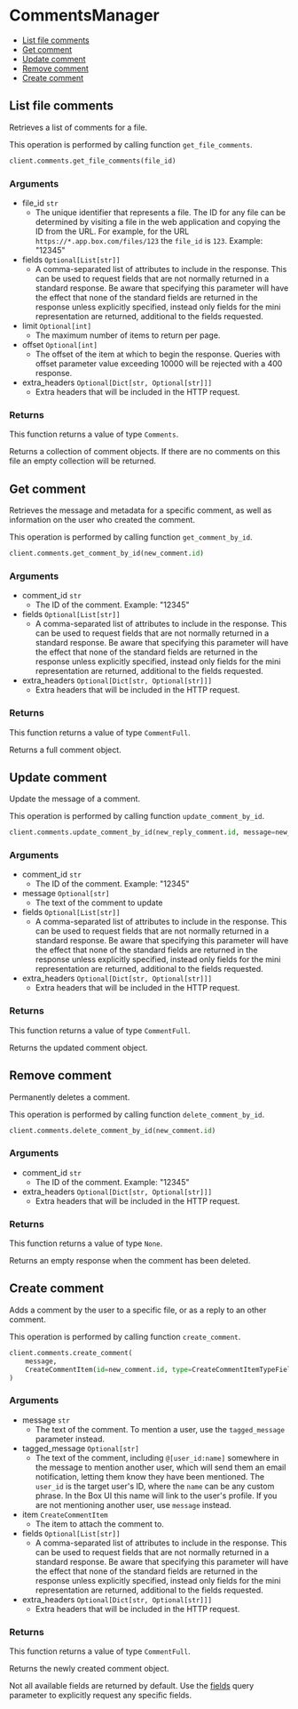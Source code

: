 # CommentsManager

- [List file comments](#list-file-comments)
- [Get comment](#get-comment)
- [Update comment](#update-comment)
- [Remove comment](#remove-comment)
- [Create comment](#create-comment)

## List file comments

Retrieves a list of comments for a file.

This operation is performed by calling function `get_file_comments`.

```python
client.comments.get_file_comments(file_id)
```

### Arguments

- file_id `str`
  - The unique identifier that represents a file. The ID for any file can be determined by visiting a file in the web application and copying the ID from the URL. For example, for the URL `https://*.app.box.com/files/123` the `file_id` is `123`. Example: "12345"
- fields `Optional[List[str]]`
  - A comma-separated list of attributes to include in the response. This can be used to request fields that are not normally returned in a standard response. Be aware that specifying this parameter will have the effect that none of the standard fields are returned in the response unless explicitly specified, instead only fields for the mini representation are returned, additional to the fields requested.
- limit `Optional[int]`
  - The maximum number of items to return per page.
- offset `Optional[int]`
  - The offset of the item at which to begin the response. Queries with offset parameter value exceeding 10000 will be rejected with a 400 response.
- extra_headers `Optional[Dict[str, Optional[str]]]`
  - Extra headers that will be included in the HTTP request.

### Returns

This function returns a value of type `Comments`.

Returns a collection of comment objects. If there are no
comments on this file an empty collection will be returned.

## Get comment

Retrieves the message and metadata for a specific comment, as well
as information on the user who created the comment.

This operation is performed by calling function `get_comment_by_id`.

```python
client.comments.get_comment_by_id(new_comment.id)
```

### Arguments

- comment_id `str`
  - The ID of the comment. Example: "12345"
- fields `Optional[List[str]]`
  - A comma-separated list of attributes to include in the response. This can be used to request fields that are not normally returned in a standard response. Be aware that specifying this parameter will have the effect that none of the standard fields are returned in the response unless explicitly specified, instead only fields for the mini representation are returned, additional to the fields requested.
- extra_headers `Optional[Dict[str, Optional[str]]]`
  - Extra headers that will be included in the HTTP request.

### Returns

This function returns a value of type `CommentFull`.

Returns a full comment object.

## Update comment

Update the message of a comment.

This operation is performed by calling function `update_comment_by_id`.

```python
client.comments.update_comment_by_id(new_reply_comment.id, message=new_message)
```

### Arguments

- comment_id `str`
  - The ID of the comment. Example: "12345"
- message `Optional[str]`
  - The text of the comment to update
- fields `Optional[List[str]]`
  - A comma-separated list of attributes to include in the response. This can be used to request fields that are not normally returned in a standard response. Be aware that specifying this parameter will have the effect that none of the standard fields are returned in the response unless explicitly specified, instead only fields for the mini representation are returned, additional to the fields requested.
- extra_headers `Optional[Dict[str, Optional[str]]]`
  - Extra headers that will be included in the HTTP request.

### Returns

This function returns a value of type `CommentFull`.

Returns the updated comment object.

## Remove comment

Permanently deletes a comment.

This operation is performed by calling function `delete_comment_by_id`.

```python
client.comments.delete_comment_by_id(new_comment.id)
```

### Arguments

- comment_id `str`
  - The ID of the comment. Example: "12345"
- extra_headers `Optional[Dict[str, Optional[str]]]`
  - Extra headers that will be included in the HTTP request.

### Returns

This function returns a value of type `None`.

Returns an empty response when the comment has been deleted.

## Create comment

Adds a comment by the user to a specific file, or
as a reply to an other comment.

This operation is performed by calling function `create_comment`.

```python
client.comments.create_comment(
    message,
    CreateCommentItem(id=new_comment.id, type=CreateCommentItemTypeField.COMMENT.value),
)
```

### Arguments

- message `str`
  - The text of the comment. To mention a user, use the `tagged_message` parameter instead.
- tagged_message `Optional[str]`
  - The text of the comment, including `@[user_id:name]` somewhere in the message to mention another user, which will send them an email notification, letting them know they have been mentioned. The `user_id` is the target user's ID, where the `name` can be any custom phrase. In the Box UI this name will link to the user's profile. If you are not mentioning another user, use `message` instead.
- item `CreateCommentItem`
  - The item to attach the comment to.
- fields `Optional[List[str]]`
  - A comma-separated list of attributes to include in the response. This can be used to request fields that are not normally returned in a standard response. Be aware that specifying this parameter will have the effect that none of the standard fields are returned in the response unless explicitly specified, instead only fields for the mini representation are returned, additional to the fields requested.
- extra_headers `Optional[Dict[str, Optional[str]]]`
  - Extra headers that will be included in the HTTP request.

### Returns

This function returns a value of type `CommentFull`.

Returns the newly created comment object.

Not all available fields are returned by default. Use the
[fields](#param-fields) query parameter to explicitly request
any specific fields.
